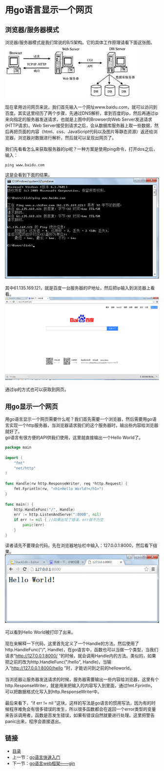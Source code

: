 # 用go语言显示一个网页

## 浏览器/服务器模式
浏览器/服务器模式是我们常说的B/S架构。它的具体工作原理请看下面这张图。
![](./imgs/5.3/5.3-1.jpg?raw=true)<br><br>
现在拿用访问网页来说，我们首先输入一个网址www.baidu.com，就可以访问到百度。其实这里经历了两个步骤，先通过DNS解析，拿到百度的ip，然后再通过ip来向指定的服务器发送请求，也就是上图中的Browser向Web Server发送请求(HTTP请求)。Web Server接受到请求之后，会从数据库服务器上取一些数据，然后再把页面的内容（html、css、JavaScript代码以及图片等静态资源）返还给浏览器，浏览器对数据进行解析，然后就可以呈现出网页了。 <br> <br>
我们先看看怎么来获取服务器的ip呢？一种方案是使用ping命令，打开dos之后，输入：<br>
``` shell
ping www.baidu.com
```
这是会看到下面的结果。
![](./imgs/5.3/5.3-2.png?raw=true)<br><br>
其中61.135.169.121，就是百度一台服务器的IP地址，然后把ip输入到浏览器上看看。<br>
![](./imgs/5.3/5.3-3.png?raw=true)<br><br>
通过ip的方式也可以获取到网页。
## 用go显示一个网页
用go语言显示一个网页需要什么呢？我们首先需要一个浏览器，然后需要用go语言实现一个http服务器，当浏览器请求我们的这个服务器时，输出些内容给浏览器就好了。<br>
go语言有很方便的API供我们使用，这里就直接输出一个Hello World了。
``` go
package main

import (
	"fmt"
	"net/http"
)

func Handle(rw http.ResponseWriter, req *http.Request) {
	fmt.Fprintln(rw, "<h1>Hello World!</h1>")
}

func main() {
	http.HandleFunc("/", Handle)
	err := http.ListenAndServe(":8000", nil)
	if err != nil { //如果出现了错误，err就不为空
		panic(err)
	}
}

```
读者请先不要理会代码，先在浏览器地址栏中输入：127.0.0.1:8000，然后看下结果。<br>
![](./imgs/5.3/5.3-4.png?raw=true)<br><br>
可以看到Hello World被打印了出来。 <br><br>
现在来解释一下代码，这里首先定义了一个Handle的方法。然后使用了http.HandleFunc("/", Handle)，在go语言中，函数也可以当做一个类型，当我们请求“http://127.0.0.1:8000/ ”的时候，就会调用Handle内的方法。类似的，如果把之前的改为http.HandleFunc("/hello", Handle)，当输入“http://127.0.0.1:8000/hello ”时，才能访问到之前的helloworld。 <br><br>
当浏览器让服务器发送请求的时候，服务器需要输出一些内容给浏览器，这里有个http.ResponseWriter，就是用来把输入的内容写入到里面，通过fmt.Fprintln，可以把数据格式化写入到http.ResponseWriter中。 <br><br>
最后来看下，“if err != nil ”这块，这样的写法是go语言的惯用写法，因为有的时候程序难免会有很多错误的发生，所以很多函数都会在返回一个error类型的变量来告诉调用者，函数是否发生错误，如果有错误自然就要进行处理。这里把警告panic出来，程序会直接退出。<br>


## 链接
- [目录](directory.md)  
- 上一节：[go语言快速入门](5.2.md)  
- 下一节：[go语言web框架——gin](5.4.md)
